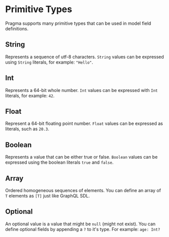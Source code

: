 # Primitive Types

Pragma supports many primitive types that can be used in model field definitions.

## String
Represents a sequence of utf-8 characters. `String` values can be expressed using `String` literals, for example: `"Hello"`.

## Int
Represents a 64-bit whole number. `Int` values can be expressed with `Int` literals, for example: `42`.

## Float
Represent a 64-bit floating point number. `Float` values can be expressed as literals, such as `20.3`.

## Boolean
Represents a value that can be either true or false. `Boolean` values can be expressed using the boolean literals `true` and `false`.

## Array
Ordered homogeneous sequences of elements. You can define an array of `T` elements as `[T]` just like GraphQL SDL.

## Optional
An optional value is a value that might be `null` (might not exist). You can define optional fields by appending a `?` to it's type. For example: `age: Int?`
